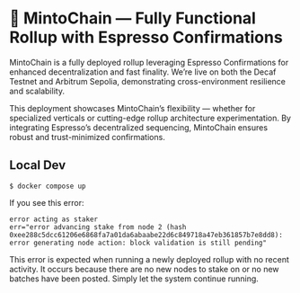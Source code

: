 # 🚀 MintoChain — Fully Functional Rollup with Espresso Confirmations

MintoChain is a fully deployed rollup leveraging Espresso Confirmations for enhanced decentralization and fast finality. We’re live on both the Decaf Testnet and Arbitrum Sepolia, demonstrating cross-environment resilience and scalability.

This deployment showcases MintoChain’s flexibility — whether for specialized verticals or cutting-edge rollup architecture experimentation. By integrating Espresso’s decentralized sequencing, MintoChain ensures robust and trust-minimized confirmations.
## Local Dev

```
$ docker compose up
```

If you see this error:
```
error acting as staker                   
err="error advancing stake from node 2 (hash 0xee288c5dcc61206e6868fa7a01da6abaabe22d6c849718a47eb361857b7e8dd8): error generating node action: block validation is still pending"
```
This error is expected when running a newly deployed rollup with no recent activity. It occurs because there are no new nodes to stake on or no new batches have been posted. Simply let the system continue running.
